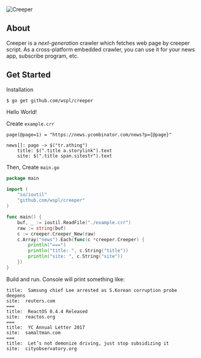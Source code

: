 ![Creeper](https://raw.githubusercontent.com/wspl/creeper/master/art/Creeper.png)

## About

Creeper is a *next-generation* crawler which fetches web page by creeper script. As a cross-platform embedded crawler, you can use it for your news app, subscribe program, etc.

## Get Started

Installation

```
$ go get github.com/wspl/creeper
```

Hello World!

Create `example.crr`

```
page(@page=1) = "https://news.ycombinator.com/news?p={@page}"

news[]: page -> $("tr.athing")
	title: $(".title a.storylink").text
	site: $(".title span.sitestr").text
```

Then, Create `main.go`

```go
package main

import (
	"io/ioutil"
	"github.com/wspl/creeper"
)

func main() {
	buf, _ := ioutil.ReadFile("./example.crr")
	raw := string(buf)
	c := creeper.Creeper_New(raw)
	c.Array("news").Each(func(c *creeper.Creeper) {
		println("===")
		println("title: ", c.String("title"))
		println("site: ", c.String("site"))
	})
}
```

Build and run. Console will print something like:

```
title:  Samsung chief Lee arrested as S.Korean corruption probe deepens
site:  reuters.com
===
title:  ReactOS 0.4.4 Released
site:  reactos.org
===
title:  YC Annual Letter 2017
site:  samaltman.com
===
title:  Let’s not demonize driving, just stop subsidizing it
site:  cityobservatory.org
```